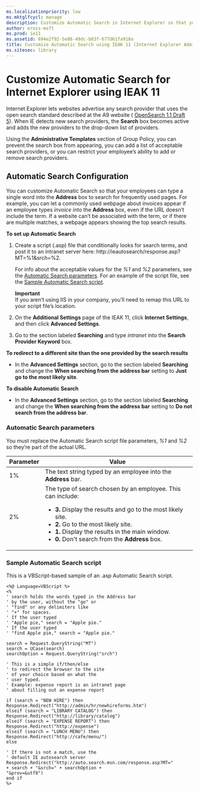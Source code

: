 ```yaml
---
ms.localizationpriority: low
ms.mktglfcycl: manage
description: Customize Automatic Search in Internet Explorer so that your employees can type a single word into the Address box to search for frequently used pages.
author: eross-msft
ms.prod: ie11
ms.assetid: 694e2f92-5e08-49dc-b83f-677d61fa918a
title: Customize Automatic Search using IEAK 11 (Internet Explorer Administration Kit 11 for IT Pros)
ms.sitesec: library
---
```



# Customize Automatic Search for Internet Explorer using IEAK 11
Internet Explorer lets websites advertise any search provider that uses the open search standard described at the A9 website ( [OpenSearch 1.1 Draft 5](https://go.microsoft.com/fwlink/p/?LinkId=208582)). When IE detects new search providers, the **Search** box becomes active and adds the new providers to the drop-down list of providers.

Using the **Administrative Templates** section of Group Policy, you can prevent the search box from appearing, you can add a list of acceptable search providers, or you can restrict your employee’s ability to add or remove search providers.

## Automatic Search Configuration
You can customize Automatic Search so that your employees can type a single word into the **Address** box to search for frequently used pages. For example, you can let a commonly used webpage about invoices appear if an employee types *invoice* into the **Address** box, even if the URL doesn’t include the term. If a website can’t be associated with the term, or if there are multiple matches, a webpage appears showing the top search results.

**To set up Automatic Search**

1.  Create a script (.asp) file that conditionally looks for search terms, and post it to an intranet server here: http://ieautosearch/response.asp?MT=%1&srch=%2.<p>
For info about the acceptable values for the *%1* and *%2* parameters, see the [Automatic Search parameters](#automatic-search-parameters). For an example of the script file, see the [Sample Automatic Search script](#sample-automatic-search-script).<p>
**Important**<br>If you aren’t using IIS in your company, you’ll need to remap this URL to your script file’s location. 

2.  On the **Additional Settings** page of the IEAK 11, click **Internet Settings**, and then click **Advanced Settings**.

3.  Go to the section labeled **Searching** and type *intranet* into the **Search Provider Keyword** box.

**To redirect to a different site than the one provided by the search results**

-   In the **Advanced Settings** section, go to the section labeled **Searching** and change the **When searching from the address bar** setting to **Just go to the most likely site**.

**To disable Automatic Search**

-   In the **Advanced Settings** section, go to the section labeled **Searching** and change the **When searching from the address bar** setting to **Do not search from the address bar**.

### Automatic Search parameters
You must replace the Automatic Search script file parameters, *%1* and *%2* so they’re part of the actual URL.

|Parameter |Value                                                   |
|----------|--------------------------------------------------------|
|1% |The text string typed by an employee into the **Address** bar. |
|2% |The type of search chosen by an employee. This can include:<ul><li>**3.** Display the results and go to the most likely site.</li><li>**2.** Go to the most likely site.</li><li>**1.** Display the results in the main window.</li><li>**0.** Don't search from the **Address** box.</li></ul> |

### Sample Automatic Search script
This is a VBScript-based sample of an .asp Automatic Search script.

```
<%@ Language=VBScript %>
<%
' search holds the words typed in the Address bar
' by the user, without the "go" or
' "find" or any delimiters like
' "+" for spaces.
' If the user typed
' "Apple pie," search = "Apple pie."
' If the user typed
' "find Apple pie," search = "Apple pie."

search = Request.QueryString("MT")
search = UCase(search)
searchOption = Request.QueryString("srch")

' This is a simple if/then/else
' to redirect the browser to the site
' of your choice based on what the
' user typed.
' Example: expense report is an intranet page
' about filling out an expense report

if (search = "NEW HIRE") then
Response.Redirect("http://admin/hr/newhireforms.htm") 
elseif (search = "LIBRARY CATALOG") then
Response.Redirect("http://library/catalog")
elseif (search = "EXPENSE REPORT") then
Response.Redirect("http://expense")
elseif (search = "LUNCH MENU") then
Response.Redirect("http://cafe/menu/")
else

' If there is not a match, use the
' default IE autosearch server
Response.Redirect("http://auto.search.msn.com/response.asp?MT="
+ search + "&srch=" + searchOption + 
"&prov=&utf8")
end if
%>
```

 

 





